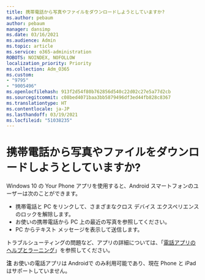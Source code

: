 ```yaml
---
title: 携帯電話から写真やファイルをダウンロードしようとしていますか?
ms.author: pebaum
author: pebaum
manager: dansimp
ms.date: 03/16/2021
ms.audience: Admin
ms.topic: article
ms.service: o365-administration
ROBOTS: NOINDEX, NOFOLLOW
localization_priority: Priority
ms.collection: Adm_O365
ms.custom:
- "9795"
- "9005496"
ms.openlocfilehash: 913f2d54f80b762856d540c22d02c27e5a77d2cb
ms.sourcegitcommit: c08bed4071baa3bb5879496df3ed44fb828c8367
ms.translationtype: HT
ms.contentlocale: ja-JP
ms.lasthandoff: 03/19/2021
ms.locfileid: "51038235"
---
```

# <a name="are-you-trying-to-download-photos-and-files-from-your-phone"></a>携帯電話から写真やファイルをダウンロードしようとしていますか?

Windows 10 の Your Phone アプリを使用すると、Android スマートフォンのユーザーは次のことができます。

- 携帯電話と PC をリンクして、さまざまなクロス デバイス エクスペリエンスのロックを解除します。
- お使いの携帯電話から PC 上の最近の写真を参照してください。
- PC からテキスト メッセージを表示して送信します。

トラブルシューティングの問題など、アプリの詳細については、「[電話アプリのヘルプとラーニング](https://support.microsoft.com/your-phone-app)」を参照してください。

**注** お使いの電話アプリは Androidで のみ利用可能であり、現在 Phone と iPad はサポートしていません。